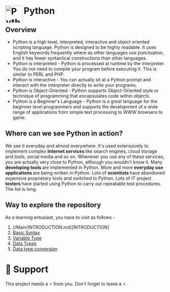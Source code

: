 # Python <img align="left" alt="Python" width="55px" src="https://upload.wikimedia.org/wikipedia/commons/c/c3/Python-logo-notext.svg"/>

## Overview
* Python is a high level, interpreted, interactive and object oriented scripting language. Python is designed to be highly readable. It uses English keywords frequently where as other languages use punctuation, and it has fewer syntactical constructions than other languages.
* Python is interpreted - Python is processed at runtime by the interpreter. You do not need to compile your program before executing it. This is similar to PERL and PHP.
* Python is interactive - You can actually sit at a Python prompt and interact with the interpreter directly to write your programs.
* Python is Object-Oriented - Python supports Object-Oriented style or technique of programming that encapsulates code within objects.
* Python is a Beginner's Language - Python is a great language for the beginner level programmers and supports the development of a wide range of applications from simple text processing to WWW browsers to game.

## Where can we see Python in action?
We see it everyday and almost everywhere. It's used extenssively to implement complex <b>Internet services </b> like search engines, cloud storage and tools, social media and so on. Whenever you use any of these services, you are actually very close to Python, although you wouldn't know it.
Many <b> developing tools </b> are implemented in Python. More and more <b> everyday use applications </b> are being written in Python. Lots of <b> scientists </b> have abandoned expensive proprietary tools and switched to Python. Lots of IT project <b> testers </b> have started using Python to carry out repeatable test procedures. The list is long.

## Way to explore the repository
As a learning entusiast, you have to visit as follows - 
1. (/Main/INTRODUCTION.md)[INTRODUCTION]
2. [Basic Syntax](/Main/BASIC_SYNTAX.md)
3. [Variable Type](/Main/VARIABLE_TYPES.md)
4. [Data Types](/Main/DATA_TYPES.md)
5. [Data type conversion](/Main/DATA_TYPE_CONVERSION.md)

# :pray: Support
This project needs a :star: from you. Don't forget to leave a :star:.
